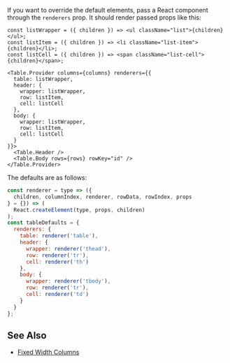 If you want to override the default elements, pass a React component through the `renderers` prop. It should render passed props like this:

```react
const listWrapper = ({ children }) => <ul className="list">{children}</ul>;
const listItem = ({ children }) => <li className="list-item">{children}</li>;
const listCell = ({ children }) => <span className="list-cell">{children}</span>;

<Table.Provider columns={columns} renderers={{
  table: listWrapper,
  header: {
    wrapper: listWrapper,
    row: listItem,
    cell: listCell
  },
  body: {
    wrapper: listWrapper,
    row: listItem,
    cell: listCell
  }
}}>
  <Table.Header />
  <Table.Body rows={rows} rowKey="id" />
</Table.Provider>
```

The defaults are as follows:

```javascript
const renderer = type => ({
  children, columnIndex, renderer, rowData, rowIndex, props
} = {}) => (
  React.createElement(type, props, children)
);
const tableDefaults = {
  renderers: {
    table: renderer('table'),
    header: {
      wrapper: renderer('thead'),
      row: renderer('tr'),
      cell: renderer('th')
    },
    body: {
      wrapper: renderer('tbody'),
      row: renderer('tr'),
      cell: renderer('td')
    }
  }
};
```

## See Also

* [Fixed Width Columns](/examples/fixed-width-columns)

